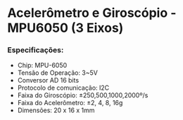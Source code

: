 # Acelerômetro e Giroscópio - MPU6050 (3 Eixos)

### Especificações:
- Chip: MPU-6050
- Tensão de Operação: 3~5V
- Conversor AD 16 bits
- Protocolo de comunicação: I2C
- Faixa do Giroscópio: ±250,500,1000,2000º/s
- Faixa do Acelerômetro: ±2, 4, 8, 16g
- Dimensões: 20 x 16 x 1mm